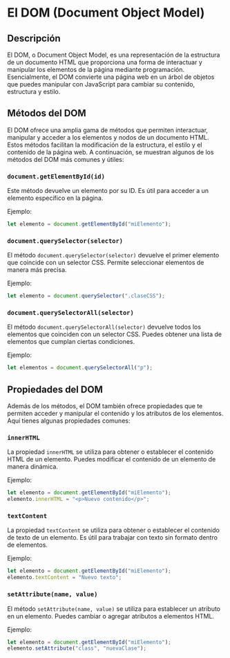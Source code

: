 # El DOM (Document Object Model)

## Descripción

El DOM, o Document Object Model, es una representación de la estructura de un documento HTML que proporciona una forma de interactuar y manipular los elementos de la página mediante programación. Esencialmente, el DOM convierte una página web en un árbol de objetos que puedes manipular con JavaScript para cambiar su contenido, estructura y estilo.

## Métodos del DOM

El DOM ofrece una amplia gama de métodos que permiten interactuar, manipular y acceder a los elementos y nodos de un documento HTML. Estos métodos facilitan la modificación de la estructura, el estilo y el contenido de la página web. A continuación, se muestran algunos de los métodos del DOM más comunes y útiles:

### `document.getElementById(id)`

Este método devuelve un elemento por su ID. Es útil para acceder a un elemento específico en la página.

Ejemplo:

```javascript
let elemento = document.getElementById("miElemento");
```

### `document.querySelector(selector)`

El método `document.querySelector(selector)` devuelve el primer elemento que coincide con un selector CSS. Permite seleccionar elementos de manera más precisa.

Ejemplo:

```javascript
let elemento = document.querySelector(".claseCSS");
```

### `document.querySelectorAll(selector)`

El método `document.querySelectorAll(selector)` devuelve todos los elementos que coinciden con un selector CSS. Puedes obtener una lista de elementos que cumplan ciertas condiciones.

Ejemplo:

```javascript
let elementos = document.querySelectorAll("p");
```

## Propiedades del DOM

Además de los métodos, el DOM también ofrece propiedades que te permiten acceder y manipular el contenido y los atributos de los elementos. Aquí tienes algunas propiedades comunes:

### `innerHTML`

La propiedad `innerHTML` se utiliza para obtener o establecer el contenido HTML de un elemento. Puedes modificar el contenido de un elemento de manera dinámica.

Ejemplo:

```javascript
let elemento = document.getElementById("miElemento");
elemento.innerHTML = "<p>Nuevo contenido</p>";
```

### `textContent`

La propiedad `textContent` se utiliza para obtener o establecer el contenido de texto de un elemento. Es útil para trabajar con texto sin formato dentro de elementos.

Ejemplo:

```javascript
let elemento = document.getElementById("miElemento");
elemento.textContent = "Nuevo texto";
```

### `setAttribute(name, value)`

El método `setAttribute(name, value)` se utiliza para establecer un atributo en un elemento. Puedes cambiar o agregar atributos a elementos HTML.

Ejemplo:

```javascript
let elemento = document.getElementById("miElemento");
elemento.setAttribute("class", "nuevaClase");
```
